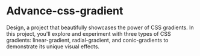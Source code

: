 # Advance-css-gradient
 Design, a project that beautifully showcases the power of CSS gradients. In this project, you'll explore and experiment with three types of CSS gradients: linear-gradient, radial-gradient, and conic-gradients to demonstrate its unique visual effects.
